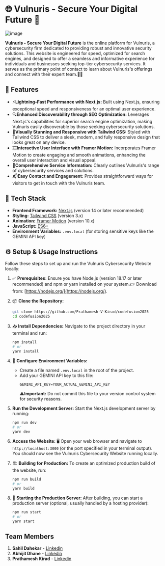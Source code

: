 # 🌐 Vulnuris - Secure Your Digital Future 🔐

![image](https://github.com/user-attachments/assets/76f94983-6bb5-4bb5-9476-1d6979fa1a4b)

**Vulnuris - Secure Your Digital Future**  is the online platform for Vulnuris, a cybersecurity firm dedicated to providing robust and innovative security solutions. This website is engineered for speed, optimized for search engines, and designed to offer a seamless and informative experience for individuals and businesses seeking top-tier cybersecurity services. It serves as the primary point of contact to learn about Vulnuris's offerings and connect with their expert team.👩‍💻

## 🚀 Features

* ⚡**Lightning-Fast Performance with Next.js:** Built using Next.js, ensuring exceptional speed and responsiveness for an optimal user experience.
* 🔍**Enhanced Discoverability through SEO Optimization:** Leverages Next.js's capabilities for superior search engine optimization, making Vulnuris easily discoverable by those seeking cybersecurity solutions.
* 🎨**Visually Stunning and Responsive with Tailwind CSS:** Styled with Tailwind CSS to deliver a sleek, modern, and fully responsive design that looks great on any device.
* 🎞️**Interactive User Interface with Framer Motion:** Incorporates Framer Motion to create engaging and smooth animations, enhancing the overall user interaction and visual appeal.
* 📖**Comprehensive Service Information:** Clearly outlines Vulnuris's range of cybersecurity services and solutions.
* 📬**Easy Contact and Engagement:** Provides straightforward ways for visitors to get in touch with the Vulnuris team.

## 🧰 Tech Stack

* **Frontend Framework:** [Next.js](https://nextjs.org/) (version 14 or later recommended)
* **Styling:** [Tailwind CSS](https://tailwindcss.com/) (version 3.x)
* **Animation:** [Framer Motion](https://www.framer.com/motion/) (version 10.x)
* **JavaScript:** [ES6+](https://www.w3schools.com/js/es6.asp)
* **Environment Variables:** `.env.local` (for storing sensitive keys like the GEMINI API key)

## ⚙️ Setup & Usage Instructions

Follow these steps to set up and run the Vulnuris Cybersecurity Website locally:

1.  ✅ **Prerequisites:** Ensure you have Node.js (version 18.17 or later recommended) and npm or yarn installed on your system.👉 Download from: [https://nodejs.org/](https://nodejs.org/).

2.  📦 **Clone the Repository:** 
    ```bash
    git clone https://github.com/Prathamesh-V-Kirad/codefusion2025
    cd codefusion2025
    ```

3.  📥 **Install Dependencies:** Navigate to the project directory in your terminal and run:
    ```bash
    npm install
    # or
    yarn install
    ```

4.  🔐 **Configure Environment Variables:**
    * Create a file named `.env.local` in the root of the project.
    * Add your GEMINI API key to this file:
        ```
        GEMINI_API_KEY=YOUR_ACTUAL_GEMINI_API_KEY
        ```
        ⚠️**Important:** Do not commit this file to your version control system for security reasons.

5.  **Run the Development Server:** Start the Next.js development server by running:
    ```bash
    npm run dev
    # or
    yarn dev
    ```

6.  **Access the Website:** 🖥️ Open your web browser and navigate to `http://localhost:3000` (or the port specified in your terminal output). You should now see the Vulnuris Cybersecurity Website running locally.

7.  🏗️ **Building for Production:** To create an optimized production build of the website, run:
    ```bash
    npm run build
    # or
    yarn build
    ```

8.  🚀 **Starting the Production Server:** After building, you can start a production server (optional, usually handled by a hosting provider):
    ```bash
    npm run start
    # or
    yarn start
    ```

## Team Members

1.  **Sahil Dahekar** - [Linkedin](https://www.linkedin.com/in/sahil-dahekar/)
2.  **Abhijit Dhane** - [Linkedin](https://www.linkedin.com/in/abhijeetadhane/)
3.  **Prathamesh Kirad** - [Linkedin](https://www.linkedin.com/in/prathamesh-kirad/)
